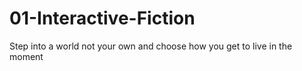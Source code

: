 # 01-Interactive-Fiction
Step into a world not your own and choose how you get to live in the moment
